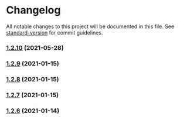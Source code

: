 # Changelog

All notable changes to this project will be documented in this file. See [standard-version](https://github.com/conventional-changelog/standard-version) for commit guidelines.

### [1.2.10](https://github.com/byoskill/byoskill-code-generation/compare/v1.2.9...v1.2.10) (2021-05-28)

### [1.2.9](https://github.com/byoskill/byoskill-code-generation/compare/v1.2.8...v1.2.9) (2021-01-15)

### [1.2.8](https://github.com/byoskill/byoskill-code-generation/compare/v1.2.7...v1.2.8) (2021-01-15)

### [1.2.7](https://github.com/byoskill/byoskill-code-generation/compare/v1.2.6...v1.2.7) (2021-01-15)

### [1.2.6](https://github.com/byoskill/byoskill-code-generation/compare/v1.2.5...v1.2.6) (2021-01-14)
